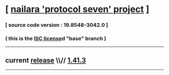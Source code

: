 
# [ [nailara 'protocol seven' project](http://src.nailara.net/) ]

### [ source code version : 19.8548-3042.0 ]

### ( this is the [ISC license](license)d "base" branch )
---
## current [release](https://github.com/anotherlink/nailara/releases) \\\\// [1.41.3](https://github.com/anotherlink/nailara/releases/tag/1.41.3)
---
